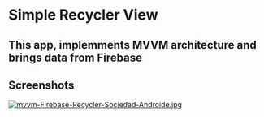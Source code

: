 # Simple Recycler View



## This app, implemments MVVM architecture and brings data from Firebase




## Screenshots

[![mvvm-Firebase-Recycler-Sociedad-Androide.jpg](https://i.postimg.cc/76jwQZnF/mvvm-Firebase-Recycler-Sociedad-Androide.jpg)](https://postimg.cc/k6N029Zs)

